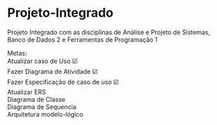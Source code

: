 # Projeto-Integrado
 Projeto Integrado com as disciplinas de Análise e Projeto de Sistemas, Banco de Dados 2 e Ferramentas de Programação 1

Metas:  
Atualizar caso de Uso ☑️  
Fazer Diagrama de Atividade ☑️  
Fazer Especificação de caso de uso ☑️  
Atualizar ERS   
Diagrama de Classe  
Diagrama de Sequencia  
Arquitetura modelo-lógico
